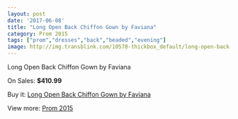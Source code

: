 ```yaml
---
layout: post
date: '2017-06-08'
title: "Long Open Back Chiffon Gown by Faviana"
category: Prom 2015
tags: ["prom","dresses","back","beaded","evening"]
image: http://img.transblink.com/10578-thickbox_default/long-open-back-chiffon-gown-by-faviana.jpg
---
```

Long Open Back Chiffon Gown by Faviana

On Sales: **$410.99**
<a href="https://www.transblink.com/en/prom-2015/3436-long-open-back-chiffon-gown-by-faviana.html"><amp-img layout="responsive" width="600" height="600" src="//img.transblink.com/10578-thickbox_default/long-open-back-chiffon-gown-by-faviana.jpg" alt="Long Open Back Chiffon Gown by Faviana 0" /></a>
<a href="https://www.transblink.com/en/prom-2015/3436-long-open-back-chiffon-gown-by-faviana.html"><amp-img layout="responsive" width="600" height="600" src="//img.transblink.com/10580-thickbox_default/long-open-back-chiffon-gown-by-faviana.jpg" alt="Long Open Back Chiffon Gown by Faviana 1" /></a>
<a href="https://www.transblink.com/en/prom-2015/3436-long-open-back-chiffon-gown-by-faviana.html"><amp-img layout="responsive" width="600" height="600" src="//img.transblink.com/10579-thickbox_default/long-open-back-chiffon-gown-by-faviana.jpg" alt="Long Open Back Chiffon Gown by Faviana 2" /></a>

Buy it: [Long Open Back Chiffon Gown by Faviana](https://www.transblink.com/en/prom-2015/3436-long-open-back-chiffon-gown-by-faviana.html "Long Open Back Chiffon Gown by Faviana")

View more: [Prom 2015](https://www.transblink.com/en/10-prom-2015 "Prom 2015")